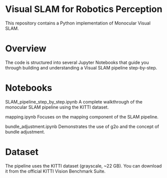 # Visual SLAM for Robotics Perception
This repository contains a Python implementation of Monocular Visual SLAM.

# Overview
The code is structured into several Jupyter Notebooks that guide you through building and understanding a Visual SLAM pipeline step-by-step.

# Notebooks
SLAM_pipeline_step_by_step.ipynb
A complete walkthrough of the monocular SLAM pipeline using the KITTI dataset.

mapping.ipynb
Focuses on the mapping component of the SLAM pipeline.

bundle_adjustment.ipynb
Demonstrates the use of g2o and the concept of bundle adjustment.

# Dataset
The pipeline uses the KITTI dataset (grayscale, ~22 GB).
You can download it from the official KITTI Vision Benchmark Suite.